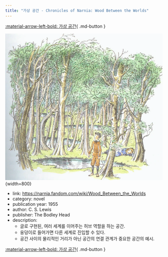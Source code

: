 ```yaml
---
title: "가상 공간 - Chronicles of Narnia: Wood Between the Worlds"
---
```


[:material-arrow-left-bold: 가상 공간](./index.md){ .md-button }

![wood](../../../assets/electronic-architecture/virtual-space/wood.png){width=800}

- link: <https://narnia.fandom.com/wiki/Wood_Between_the_Worlds>
- category: novel
- publication year: 1955
- author: C. S. Lewis
- publisher: The Bodley Head
- description:
    - 글로 구현된, 여러 세계를 이어주는 허브 역할을 하는 공간.
    - 웅덩이로 들어가면 다른 세계로 진입할 수 있다.
    - 공간 사이의 물리적인 거리가 아닌 공간의 연결 관계가 중요한 공간의 예시.

[:material-arrow-left-bold: 가상 공간](./index.md){ .md-button }
